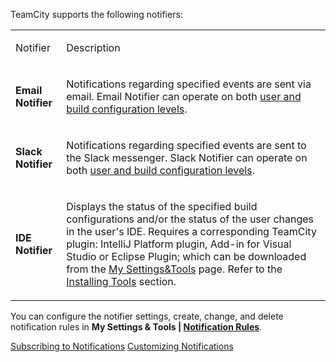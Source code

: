 [//]: # (title: Notifier)
[//]: # (auxiliary-id: Notifier)

TeamCity supports the following notifiers:

<table><tr>

<td>

Notifier


</td>

<td>

Description


</td></tr><tr>

<td>

__Email Notifier__


</td>

<td>

Notifications regarding specified events are sent via email. Email Notifier can operate on both [user and build configuration levels](configuring-notifications.md).

</td></tr>

<tr>

<td>

__Slack Notifier__


</td>

<td>

Notifications regarding specified events are sent to the Slack messenger. Slack Notifier can operate on both [user and build configuration levels](configuring-notifications.md).

</td></tr>

<tr>

<td>

__IDE Notifier__


</td>

<td>

Displays the status of the specified build configurations and/or the status of the user changes in the user's IDE. Requires a corresponding TeamCity plugin: IntelliJ Platform plugin, Add-in for Visual Studio or Eclipse Plugin; which can be downloaded from the [My Settings&amp;Tools](adding-notification-rules.md) page. Refer to the [Installing Tools](installing-tools.md) section. 


</td></tr>
</table>

You can configure the notifier settings, create, change, and delete notification rules in __My Settings \& Tools | [Notification Rules](adding-notification-rules.md)__.

 <seealso>
        <category ref="user-guide">
            <a href="adding-notification-rules.md">Subscribing to Notifications</a>
        </category>
        <category ref="admin-guide" product="tc">
            <a href="customizing-notification-templates.md">Customizing Notifications</a>
        </category>
</seealso>